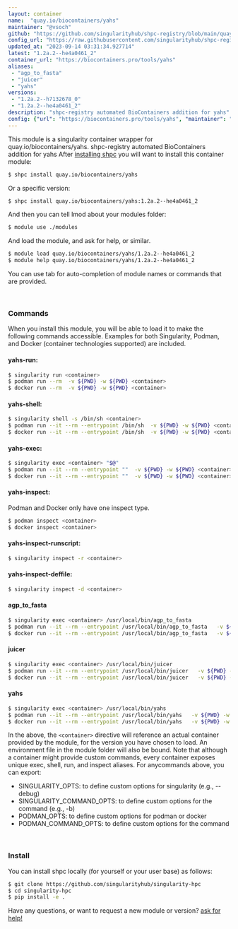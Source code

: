 ```yaml
---
layout: container
name:  "quay.io/biocontainers/yahs"
maintainer: "@vsoch"
github: "https://github.com/singularityhub/shpc-registry/blob/main/quay.io/biocontainers/yahs/container.yaml"
config_url: "https://raw.githubusercontent.com/singularityhub/shpc-registry/main/quay.io/biocontainers/yahs/container.yaml"
updated_at: "2023-09-14 03:31:34.927714"
latest: "1.2a.2--he4a0461_2"
container_url: "https://biocontainers.pro/tools/yahs"
aliases:
 - "agp_to_fasta"
 - "juicer"
 - "yahs"
versions:
 - "1.2a.2--h7132678_0"
 - "1.2a.2--he4a0461_2"
description: "shpc-registry automated BioContainers addition for yahs"
config: {"url": "https://biocontainers.pro/tools/yahs", "maintainer": "@vsoch", "description": "shpc-registry automated BioContainers addition for yahs", "latest": {"1.2a.2--he4a0461_2": "sha256:d930dec811e552dd88b9a337307c5cb7f6431e4de9d43dce7f1bb760e9c50a09"}, "tags": {"1.2a.2--h7132678_0": "sha256:c946489c2a3b5f18f55f8a48059f544db6aed5f94fdde4f712f21210be861f98", "1.2a.2--he4a0461_2": "sha256:d930dec811e552dd88b9a337307c5cb7f6431e4de9d43dce7f1bb760e9c50a09"}, "docker": "quay.io/biocontainers/yahs", "aliases": {"agp_to_fasta": "/usr/local/bin/agp_to_fasta", "juicer": "/usr/local/bin/juicer", "yahs": "/usr/local/bin/yahs"}}
---
```


This module is a singularity container wrapper for quay.io/biocontainers/yahs.
shpc-registry automated BioContainers addition for yahs
After [installing shpc](#install) you will want to install this container module:


```bash
$ shpc install quay.io/biocontainers/yahs
```

Or a specific version:

```bash
$ shpc install quay.io/biocontainers/yahs:1.2a.2--he4a0461_2
```

And then you can tell lmod about your modules folder:

```bash
$ module use ./modules
```

And load the module, and ask for help, or similar.

```bash
$ module load quay.io/biocontainers/yahs/1.2a.2--he4a0461_2
$ module help quay.io/biocontainers/yahs/1.2a.2--he4a0461_2
```

You can use tab for auto-completion of module names or commands that are provided.

<br>

### Commands

When you install this module, you will be able to load it to make the following commands accessible.
Examples for both Singularity, Podman, and Docker (container technologies supported) are included.

#### yahs-run:

```bash
$ singularity run <container>
$ podman run --rm  -v ${PWD} -w ${PWD} <container>
$ docker run --rm  -v ${PWD} -w ${PWD} <container>
```

#### yahs-shell:

```bash
$ singularity shell -s /bin/sh <container>
$ podman run --it --rm --entrypoint /bin/sh  -v ${PWD} -w ${PWD} <container>
$ docker run --it --rm --entrypoint /bin/sh  -v ${PWD} -w ${PWD} <container>
```

#### yahs-exec:

```bash
$ singularity exec <container> "$@"
$ podman run --it --rm --entrypoint ""  -v ${PWD} -w ${PWD} <container> "$@"
$ docker run --it --rm --entrypoint ""  -v ${PWD} -w ${PWD} <container> "$@"
```

#### yahs-inspect:

Podman and Docker only have one inspect type.

```bash
$ podman inspect <container>
$ docker inspect <container>
```

#### yahs-inspect-runscript:

```bash
$ singularity inspect -r <container>
```

#### yahs-inspect-deffile:

```bash
$ singularity inspect -d <container>
```


#### agp_to_fasta

```bash
$ singularity exec <container> /usr/local/bin/agp_to_fasta
$ podman run --it --rm --entrypoint /usr/local/bin/agp_to_fasta   -v ${PWD} -w ${PWD} <container> -c " $@"
$ docker run --it --rm --entrypoint /usr/local/bin/agp_to_fasta   -v ${PWD} -w ${PWD} <container> -c " $@"
```


#### juicer

```bash
$ singularity exec <container> /usr/local/bin/juicer
$ podman run --it --rm --entrypoint /usr/local/bin/juicer   -v ${PWD} -w ${PWD} <container> -c " $@"
$ docker run --it --rm --entrypoint /usr/local/bin/juicer   -v ${PWD} -w ${PWD} <container> -c " $@"
```


#### yahs

```bash
$ singularity exec <container> /usr/local/bin/yahs
$ podman run --it --rm --entrypoint /usr/local/bin/yahs   -v ${PWD} -w ${PWD} <container> -c " $@"
$ docker run --it --rm --entrypoint /usr/local/bin/yahs   -v ${PWD} -w ${PWD} <container> -c " $@"
```



In the above, the `<container>` directive will reference an actual container provided
by the module, for the version you have chosen to load. An environment file in the
module folder will also be bound. Note that although a container
might provide custom commands, every container exposes unique exec, shell, run, and
inspect aliases. For anycommands above, you can export:

 - SINGULARITY_OPTS: to define custom options for singularity (e.g., --debug)
 - SINGULARITY_COMMAND_OPTS: to define custom options for the command (e.g., -b)
 - PODMAN_OPTS: to define custom options for podman or docker
 - PODMAN_COMMAND_OPTS: to define custom options for the command

<br>

### Install

You can install shpc locally (for yourself or your user base) as follows:

```bash
$ git clone https://github.com/singularityhub/singularity-hpc
$ cd singularity-hpc
$ pip install -e .
```

Have any questions, or want to request a new module or version? [ask for help!](https://github.com/singularityhub/singularity-hpc/issues)